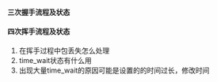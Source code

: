 #### 三次握手流程及状态

#### 四次挥手流程及状态

1. 在挥手过程中包丢失怎么处理
2. time_wait状态有什么用
3. 出现大量time_wait的原因可能是设置的的时间过长，修改时间



